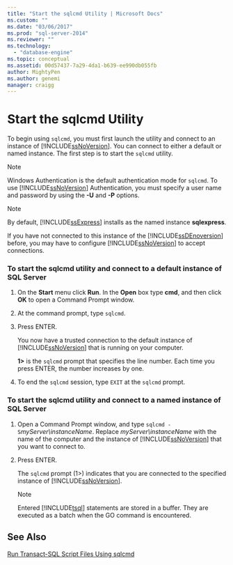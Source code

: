```yaml
---
title: "Start the sqlcmd Utility | Microsoft Docs"
ms.custom: ""
ms.date: "03/06/2017"
ms.prod: "sql-server-2014"
ms.reviewer: ""
ms.technology: 
  - "database-engine"
ms.topic: conceptual
ms.assetid: 00d57437-7a29-4da1-b639-ee990db055fb
author: MightyPen
ms.author: genemi
manager: craigg
---
```

# Start the sqlcmd Utility
  To begin using `sqlcmd`, you must first launch the utility and connect to an instance of [!INCLUDE[ssNoVersion](../../includes/ssnoversion-md.md)]. You can connect to either a default or named instance. The first step is to start the `sqlcmd` utility.  
  
> [!NOTE]  
>  Windows Authentication is the default authentication mode for `sqlcmd`. To use [!INCLUDE[ssNoVersion](../../includes/ssnoversion-md.md)] Authentication, you must specify a user name and password by using the **-U** and **-P** options.  
  
> [!NOTE]  
>  By default, [!INCLUDE[ssExpress](../../includes/ssexpress-md.md)] installs as the named instance **sqlexpress**.  
  
 If you have not connected to this instance of the [!INCLUDE[ssDEnoversion](../../includes/ssdenoversion-md.md)] before, you may have to configure [!INCLUDE[ssNoVersion](../../includes/ssnoversion-md.md)] to accept connections.  
  
### To start the sqlcmd utility and connect to a default instance of SQL Server  
  
1.  On the **Start** menu click **Run**. In the **Open** box type **cmd**, and then click **OK** to open a Command Prompt window.  
  
2.  At the command prompt, type `sqlcmd`.  
  
3.  Press ENTER.  
  
     You now have a trusted connection to the default instance of [!INCLUDE[ssNoVersion](../../includes/ssnoversion-md.md)] that is running on your computer.  
  
     **1>** is the `sqlcmd` prompt that specifies the line number. Each time you press ENTER, the number increases by one.  
  
4.  To end the `sqlcmd` session, type `EXIT` at the `sqlcmd` prompt.  
  
### To start the sqlcmd utility and connect to a named instance of SQL Server  
  
1.  Open a Command Prompt window, and type `sqlcmd -S`*myServer\instanceName*. Replace *myServer\instanceName* with the name of the computer and the instance of [!INCLUDE[ssNoVersion](../../includes/ssnoversion-md.md)] that you want to connect to.  
  
2.  Press ENTER.  
  
     The `sqlcmd` prompt (1>) indicates that you are connected to the specified instance of [!INCLUDE[ssNoVersion](../../includes/ssnoversion-md.md)].  
  
    > [!NOTE]  
    >  Entered [!INCLUDE[tsql](../../includes/tsql-md.md)] statements are stored in a buffer. They are executed as a batch when the GO command is encountered.  
  
## See Also  
 [Run Transact-SQL Script Files Using sqlcmd](sqlcmd-run-transact-sql-script-files.md)  
  
  
